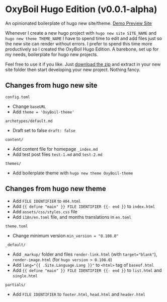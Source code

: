 # OxyBoil Hugo Edition (v0.0.1-alpha)

An opinionated boilerplate of hugo new site/theme.
[Demo Preview Site](https://oxyboil-hugo.vercel.app/)

Whenever I create a new hugo project with `hugo new site SITE_NAME` and `hugo new theme THEME_NAME` I have to spend time to edit and add files just so the new site can render without errors.
I prefer to spend this time more productively so I created the OxyBoil Hugo Edition. A barebone, set up for my needs, boilerplate for hugo new projects.

Feel free to use it if you like.
Just [download the zip](https://github.com/Oxypteros/OxyBoil-hugo/archive/refs/heads/main.zip) and extract in your new site folder then start developing your new project. Nothing fancy.

## Changes from hugo new site

`config.toml`

* Change `baseURL`
* Add `theme = 'OxyBoil-theme'`

`archetypes/default.md`

* Draft set to false `draft: false`

`content/`

* Add content file for homepage `_index.md`
* Add test post files `test-1.md` and `test-2.md`

`themes/`

* Add boilerplate theme with `hugo new theme OxyBoil-theme`

## Changes from hugo new theme

* Add `FILE IDENTIFIER` to `404.html`
* Add `{{ define "main" }} FILE IDENTIFIER {{- end }}` to `index.html`
* Add `assets/css/styles.css` file
* Add `i18n/en.toml` file, and months translations in `en.toml`

`theme.toml`

* Change minimum version `min_version = "0.108.0"`

`_default/`

* Add `_markup/` folder and files `render-link.html` (with `target="blank"`), `render-image.html` (for `hugo version > 0.108.0`)
* Add `lang="{{ .Site.Language.Lang }}"` to `<html>` tag of `baseof.html`
* Add `{{ define "main" }} FILE IDENTIFIER {{- end }}` to `list.html` and `single.html`

`partials/`

* Add `FILE IDENTIFIER` to `footer.html`, `head.html` and `header.html`